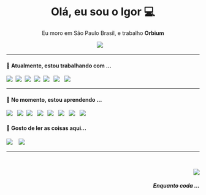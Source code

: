 <h1 align='center'> Olá, eu sou o Igor 💻</h1>

<p align='center'>
  Eu moro em São Paulo Brasil, e trabalho  <b>Orbium</b> 
</p>

<p align='center'>
  <a href="https://www.linkedin.com/in/igor-anjos-4a60b779/"><img src="https://img.shields.io/badge/linkedin-%230077B5.svg?&style=for-the-badge&logo=linkedin&logoColor=white" /></a>&nbsp;&nbsp;&nbsp;&nbsp;
</p>

<hr>

<h4> 🔭 Atualmente, estou trabalhando com ...</h4>

<p>
  <img src="https://img.shields.io/badge/HTML5%20-%23e34f26.svg?&style=for-the-badge&logo=html5&logoColor=white" />&nbsp;&nbsp;<img src="https://img.shields.io/badge/CSS3%20-%231572B6.svg?&style=for-the-badge&logo=css3&logoColor=white" />&nbsp;&nbsp;<img src="https://img.shields.io/badge/JQUERY%20-%230769ad.svg?&style=for-the-badge&logo=jquery&logoColor=white" />&nbsp;&nbsp;<img src="https://img.shields.io/badge/JAVASCRIPT%20-%23F7DF1E.svg?&style=for-the-badge&logo=javascript&logoColor=white" />&nbsp;&nbsp;<img src="https://img.shields.io/badge/csharp%20-%234d97ff.svg?&style=for-the-badge&logo=.net&logoColor=white" />&nbsp;&nbsp;&nbsp;<img src="https://img.shields.io/badge/Framework%20-%23000000.svg?&style=for-the-badge&logo=.net&logoColor=white" />&nbsp;&nbsp;&nbsp;<img src="https://img.shields.io/badge/sql%20-%23000000.svg?&style=for-the-badge&logo=sql&logoColor=white" />&nbsp;&nbsp;&nbsp;
</p>

<hr>

<h4>🌱 No momento, estou aprendendo ...</h4>
<p >
  <img src="https://img.shields.io/badge/Core%20-%234d97ff.svg?&style=for-the-badge&logo=.net&logoColor=white" />&nbsp;&nbsp;&nbsp;<img src="https://img.shields.io/badge/EntityFrameworkCore%20-%23e34f26.svg?&style=for-the-badge&logo=.net&logoColor=white" />&nbsp;&nbsp;<img src="https://img.shields.io/badge/ANGULAR10%20-%2361DAFB.svg?&style=for-the-badge&logo=angular&logoColor=white" />&nbsp;&nbsp;&nbsp;<img src="https://img.shields.io/badge/gof-Builder%20-%23339933.svg?&style=for-the-badge&logo=Builder&logoColor=white" />&nbsp;&nbsp;&nbsp;<img src="https://img.shields.io/badge/Action%20-%23cc6699.svg?&style=for-the-badge&logo=github&logoColor=white" />&nbsp;&nbsp;&nbsp;<img src="https://img.shields.io/badge/Identity%20-%234d97ff.svg?&style=for-the-badge&logo=.net&logoColor=white" />&nbsp;&nbsp;&nbsp;<img src="https://img.shields.io/badge/solid%20-%23cc6699.svg?&style=for-the-badge&logo=solid&logoColor=white" />&nbsp;&nbsp;&nbsp;<img src="https://img.shields.io/badge/CleanCode%20-%23339933.svg?&style=for-the-badge&logo=CleanCode&logoColor=white" />&nbsp;&nbsp;&nbsp;
</p>


<p align='right'>
<h4>💬 Gosto de ler as coisas aqui...</h4>
  <a href="https://dev.to"><img src="https://img.shields.io/badge/DEV.TO-%230A0A0A.svg?&style=for-the-badge&logo=dev-dot-to&logoColor=white" /></a>&nbsp;&nbsp;&nbsp;
  <a href="https://medium.com"><img src="https://img.shields.io/badge/medium-%2312100E.svg?&style=for-the-badge&logo=medium&logoColor=white" /></a>&nbsp;&nbsp;&nbsp;
</p>


<hr>

<br>
<p align="right">
  <img src="https://img.shields.io/badge/spotify-%231ED760.svg?&style=for-the-badge&logo=spotify&logoColor=white" />
  <h5 align="right">Enquanto coda ...</h5>
</p>

<!--<a href="https://open.spotify.com/playlist/2w8GYqYdH6ve3g0nGcJcgE?si=7bCl8yynR2Saz4VPR6mDXQ">-->




<!--
### Hi there 👋


**IgorAnjos/IgorAnjos** is a ✨ _special_ ✨ repository because its `README.md` (this file) appears on your GitHub profile.

Here are some ideas to get you started:

- 🔭 I’m currently working on ...
- 🌱 I’m currently learning ...
- 👯 I’m looking to collaborate on ...
- 🤔 I’m looking for help with ...
- 💬 Ask me about ...
- 📫 How to reach me: ...
- 😄 Pronouns: ...
- ⚡ Fun fact: ...
-->
